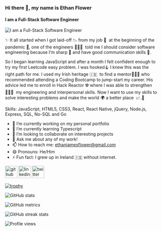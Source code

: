 ### Hi there 👋, my name is Ethan Flower
#### I am a Full-Stack Software Engineer 
![I am a Full-Stack Software Engineer ](https://media.giphy.com/media/qgQUggAC3Pfv687qPC/giphy.gif)

✨ It all started when I got laid-off 📉 from my job 👔  at the beginning of the pandemic 🦠, 
one of the engineers 👨🏾‍💻  told me I should consider software engineering because I’m sharp 🔪 and have good communication skills 📡. 

So I began learning JavaScript and after a month I felt confident enough to try my first Leetcode easy problem. I was hooked🪝 I knew this was the right path for me. I used my Irish heritage 🇮🇪  to find a mentor👨🏼‍🦳 who recommended attending a Coding Bootcamp to jump-start my career. His advice led me to enroll in Hack Reactor ☢️ where I was able to strengthen 🏋🏻‍♂️  my engineering and interpersonal skills. Now I want to use my skills to solve interesting problems and make the world 🌍  a better place  📈.🚀


Skills: JavaScript, HTML5, CSS3, React, React Native, jQuery, Node.js, Express, SQL, No-SQL and Go

- 🔭 I’m currently working on my personal portfolio 
- 🌱 I’m currently learning Typescript 
- 👯 I’m looking to collaborate on interesting projects 
- 💬 Ask me about any of my work! 
- 📫 How to reach me: ethanjamesflower@gmail.com 
- 😄 Pronouns: He/Him 
- ⚡ Fun fact: I grew up in Ireland 🇮🇪 without internet. 


[<img src='https://cdn.jsdelivr.net/npm/simple-icons@3.0.1/icons/github.svg' alt='github' height='40'>](https://github.com/EthanFlower1)  [<img src='https://cdn.jsdelivr.net/npm/simple-icons@3.0.1/icons/linkedin.svg' alt='linkedin' height='40'>](https://www.linkedin.com/in/ethan-flower/)  [<img src='https://cdn.jsdelivr.net/npm/simple-icons@3.0.1/icons/twitter.svg' alt='twitter' height='40'>](https://twitter.com/EthanFlower1)  

[![trophy](https://github-profile-trophy.vercel.app/?username=EthanFlower1)](https://github.com/ryo-ma/github-profile-trophy)

![GitHub stats](https://github-readme-stats.vercel.app/api?username=EthanFlower1&show_icons=true&count_private=true)  

![GitHub metrics](https://metrics.lecoq.io/EthanFlower1)  

![GitHub streak stats](https://github-readme-streak-stats.herokuapp.com/?user=EthanFlower1)  

![Profile views](https://gpvc.arturio.dev/EthanFlower1)  
